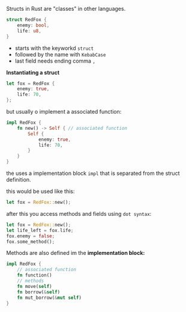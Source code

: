 Structs in Rust are "classes" in other languages.

```rust
struct RedFox {
	enemy: bool,
	life: u8,
}
```

- starts with the keyworkd `struct`
- followed by the name with `KebabCase`
- last field needs ending comma `,`

**Instantiating a struct**

```rust
let fox = RedFox {
	enemy: true,
	life: 70,
};
```


but usually o implement a associated function:

```rust
impl RedFox {
	fn new() -> Self { // associated function
		Self {
			enemy: true,
			life: 70,
		}
	}
}
```


the uses a implementation block `impl` that is separated from the struct definition.

this would be used like this:

```rust
let fox = RedFox::new();
```


after this you access methods and fields using `dot syntax`:

```rust
let fox = RedFox::new();
let life_left = fox.life;
fox.enemy = false;
fox.some_method();
```


Methods are also defined im the **implementation block:**

```rust
impl RedFox {
	// associated function
	fn function()
	// methods
	fn move(self)
	fn borrow(&self)
	fn mut_borrow(&mut self)
}
```
